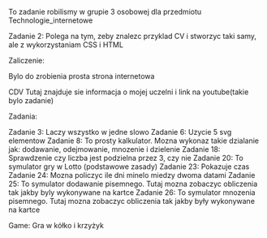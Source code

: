 To zadanie robilismy w grupie 3 osobowej dla przedmiotu Technologie_internetowe

Zadanie 2:
Polega na tym, zeby znalezc przyklad CV i stworzyc taki samy, ale z wykorzystaniam CSS i HTML

Zaliczenie:

Bylo do zrobienia prosta strona internetowa

CDV
Tutaj znajduje sie informacja o mojej uczelni i link na youtube(takie bylo zadanie)

Zadania:

Zadanie 3: Laczy wszystko w jedne slowo
Zadanie 6: Uzycie 5 svg elementow
Zadanie 8: To prosty kalkulator. Mozna wykonaz takie dzialanie jak: dodawanie, odejmowanie, mnozenie i dzielenie
Zadanie 18: Sprawdzenie czy liczba jest podzielna przez 3, czy nie
Zadanie 20: To symulator gry w Lotto (podstawowe zasady)
Zadanie 23: Pokazuje czas
Zadanie 24: Mozna policzyc ile dni minelo miedzy dwoma datami
Zadanie 25: To symulator dodawanie pisemnego. Tutaj mozna zobaczyc obliczenia tak jakby byly wykonywane na kartce
Zadanie 26: To symulator mnozenia pisemnego. Tutaj mozna zobaczyc obliczenia tak jakby były wykonywane na kartce

Game: 
Gra w kółko i krzyżyk